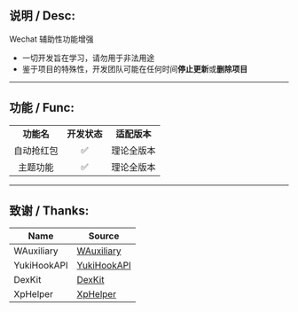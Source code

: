 ## 说明 / Desc:

Wechat 辅助性功能增强

- 一切开发旨在学习，请勿用于非法用途
- 鉴于项目的特殊性，开发团队可能在任何时间**停止更新**或**删除项目**

---

## 功能 / Func:

<table>
    <tr>
        <td align="center"><b>功能名</b></td>
        <td align="center"><b>开发状态</b></td>
        <td align="center"><b>适配版本</b></td>
    </tr>
    <tr>
        <td align="center">自动抢红包</td>
        <td align="center">✅</td>
        <td align="center">理论全版本</td>
    </tr>
      <tr>
        <td align="center">主题功能</td>
        <td align="center">✅</td>
        <td align="center">理论全版本</td>
    </tr>
  
</table>

---

## 致谢 / Thanks:

| Name        | Source                                                    |
| ----------- | --------------------------------------------------------- |
| WAuxiliary | [WAuxiliary](https://github.com/HdShare/WAuxiliary_Public) |
| YukiHookAPI | [YukiHookAPI](https://github.com/HighCapable/YukiHookAPI) |
| DexKit      | [DexKit](https://github.com/LuckyPray/DexKit)             |
| XpHelper    | [XpHelper](https://github.com/suzhelan/XPHelper)        |

